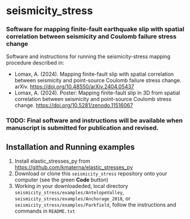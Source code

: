 # seismicity_stress
### Software for mapping finite-fault earthquake slip with spatial correlation between seismicity and Coulomb failure stress change

Software and instructions for running the seismicity-stress mapping procedure described in:
- Lomax, A. (2024). Mapping finite-fault slip with spatial correlation between seismicity and point-source Coulomb failure stress change. arXiv. https://doi.org/10.48550/arXiv.2404.05437
- Lomax, A. (2024). Poster: Mapping finite-fault slip in 3D from spatial correlation between seismicity and point-source Coulomb stress change. https://doi.org/10.5281/zenodo.11516067

### TODO: Final software and instructions will be available when manuscript is submitted for publication and revised.

## Installation and Running examples
1. Install elastic_stresses_py from https://github.com/kmaterna/elastic_stresses_py
2. Download or clone this ```seismicity_stress``` repository onto your computer (see the green **Code** button)
3. Working in your downloadeded, local directory ```seismicity_stress/examples/AntelopeValley```, ```seismicity_stress/examples/Anchorage_2018```, or ```seismicity_stress/examples/Parkfield```, follow the instructions and commands in ```README.txt```
